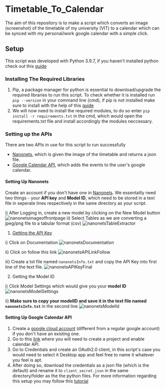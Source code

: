 # Timetable_To_Calendar
The aim of this repository is to make a script which converts an image (screenshot) of the timetable of my university (VIT) to a calendar which can be synced with my personal/work google calendar with a simple click.


## Setup
This script was developed with Python 3.9.7, if you haven't installed python check out this [guide](https://www.tutorialspoint.com/how-to-install-python-in-windows)

### Installing The Required Libraries
1) Pip, a package manager for python is essential to download/upgrade the required libraries to run this script.
To check whether it is installed run ```pip --version``` in your command line (cmd), if pip is not installed make sure to install with the help of this [guide](https://www.geeksforgeeks.org/how-to-install-pip-on-windows/)
2) We will now need to install the required modules, to do so enter ```pip install -r requirements.txt``` in the cmd, which would open the requirements.txt file and install accordingly the modules neccessary.

### Setting up the APIs
There are two APIs in use for this script to run successfully
* [Nanonets](https://nanonets.com/), which is given the image of the timetable and returns a json file.
* [Google Calendar API](https://developers.google.com/calendar/api), which adds the events to the user's google calendar.

#### Setting Up Nanonets
Create an account if you don't have one in [Nanonets](https://nanonets.com/). We essentailly need two things - your **API key** and **Model ID**, which need to be stored in a text file in seperate lines respectively in the same directory as your script.

i) After Logging in, create a new model by clicking on the New Model button 
![nanonetsimageoffrontpage](https://user-images.githubusercontent.com/53299215/147347071-86642fcc-8fd4-4bcc-a8a9-11191cf69b79.png)
ii) Select Tables as we are converting a jpeg/png file to a tabular format (csv)
![nanonetsTableExtractor](https://user-images.githubusercontent.com/53299215/147348882-b9dfffa6-2b40-4a28-8650-8fe7b82b361e.png)

1) <u>Getting the API Key</u>
 
  i) Click on Documentation
  ![nanonetsDocumentation](https://user-images.githubusercontent.com/53299215/147351597-27c7c42d-ba21-42ca-bdb7-b48c5c573161.png)

  ii) Click on follow this link
  ![nanonetsAPILinkFollow](https://user-images.githubusercontent.com/53299215/147351698-20f43759-b5b1-4562-9c96-f221ce5f9665.png)
  
  iii) Create a txt file named ```nanonetsInfo.txt``` and copy the API Key into first line of the text file.
  ![nanonetsAPIKeyFinal](https://user-images.githubusercontent.com/53299215/147351724-4c384948-9efb-4dd1-bd90-6feb07af304d.png)
  
2) Getting the Model ID

  i) Click Model Settings which would give you your __model ID__
  ![nanonetsModelSettings](https://user-images.githubusercontent.com/53299215/147349088-64055076-5df5-44de-bd34-7c956bd55873.png)
  
  ii) **Make sure to copy your modelID and save it in the text file named ```nanonetsInfo.txt```** in the second line 
  ![nanonetsModelId](https://user-images.githubusercontent.com/53299215/147349196-141a123d-56d5-4ed7-9fec-e13cdfa4fb39.png)
 
#### Setting Up Google Calendar API
1) Create a [google cloud account](https://cloud.google.com/) (different from a regular google account) if you don't have an existing one.
2) Go to this [link](console.cloud.google.com) where you will need to create a project and enable calendar API. 
3) Go to Credentials and create an OAuth2.0 client, in this script's case you would need to select it Desktop app and feel free to name it whatever you feel is apt.
4) After doing so, download the credentials as a json file (which is the default) and rename it to ```client_secret.json``` in the same directory/folder as the the python files.
For more information regarding this setup you may follow this [tutorial](https://support.google.com/cloud/answer/6158849?hl=en)
